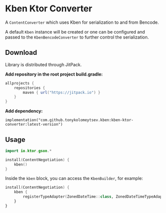 # Kben Ktor Converter

A `ContentConverter` which uses Kben for serialization to and from Bencode.

A default `Kben` instance will be created or one can be configured and passed to the `KbenBencodeConverter` to further control the serialization.

## Download

Library is distributed through JitPack.

**Add repository in the root project build.gradle:**

```groovy
allprojects {
    repositories {
        maven { url("https://jitpack.io") }
    }
}
```

**Add dependency:**

`implementation("com.github.tonykolomeytsev.kben:kben-ktor-converter:latest-version")`

## Usage

```kotlin
import io.ktor.gson.*

install(ContentNegotiation) {
    kben()
}
```

Inside the `kben` block, you can access the `KbenBuilder`, for example:

```kotlin
install(ContentNegotiation) {
    kben {
        registerTypeAdapter(ZonedDateTime::class, ZonedDateTimeTypeAdapter())
    }
}
```